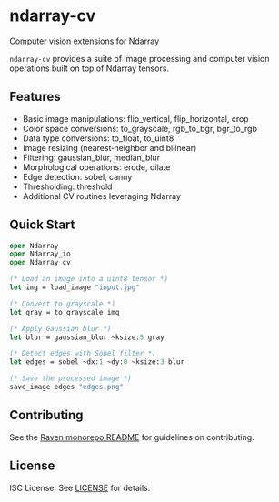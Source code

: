 # ndarray-cv

Computer vision extensions for Ndarray

`ndarray-cv` provides a suite of image processing and computer vision operations
built on top of Ndarray tensors.

## Features

- Basic image manipulations: flip_vertical, flip_horizontal, crop
- Color space conversions: to_grayscale, rgb_to_bgr, bgr_to_rgb
- Data type conversions: to_float, to_uint8
- Image resizing (nearest‑neighbor and bilinear)
- Filtering: gaussian_blur, median_blur
- Morphological operations: erode, dilate
- Edge detection: sobel, canny
- Thresholding: threshold
- Additional CV routines leveraging Ndarray

## Quick Start

```ocaml
open Ndarray
open Ndarray_io
open Ndarray_cv

(* Load an image into a uint8 tensor *)
let img = load_image "input.jpg"

(* Convert to grayscale *)
let gray = to_grayscale img

(* Apply Gaussian blur *)
let blur = gaussian_blur ~ksize:5 gray

(* Detect edges with Sobel filter *)
let edges = sobel ~dx:1 ~dy:0 ~ksize:3 blur

(* Save the processed image *)
save_image edges "edges.png"
```

## Contributing

See the [Raven monorepo README](../README.md) for guidelines on contributing.

## License

ISC License. See [LICENSE](../LICENSE) for details.
